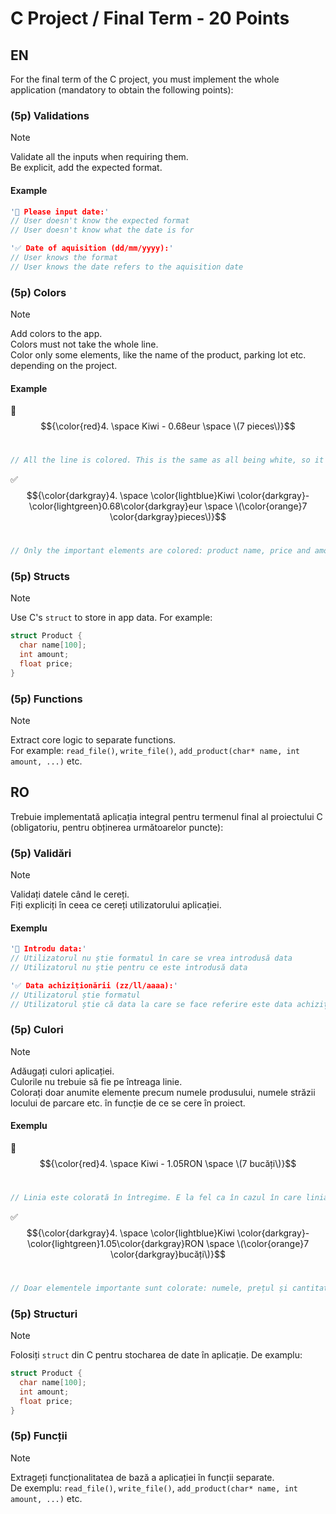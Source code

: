 # C Project / Final Term - 20 Points
## EN
For the final term of the C project, you must implement the whole application (mandatory to obtain the following points):

### (5p) Validations
> [!note]
> Validate all the inputs when requiring them.<br/>
> Be explicit, add the expected format.

#### Example

```cpp
'🚫 Please input date:'
// User doesn't know the expected format
// User doesn't know what the date is for

'✅ Date of aquisition (dd/mm/yyyy):'
// User knows the format
// User knows the date refers to the aquisition date
```


### (5p) Colors
> [!note]
> Add colors to the app.<br/>
> Colors must not take the whole line.<br/>
> Color only some elements, like the name of the product, parking lot etc. depending on the project.

#### Example

🚫 $${\color{red}4. \space Kiwi - 0.68eur \space \(7 pieces\)}$$<br/>
```cpp
// All the line is colored. This is the same as all being white, so it's not counted as you using colors
```

✅ $${\color{darkgray}4. \space \color{lightblue}Kiwi \color{darkgray}- \color{lightgreen}0.68\color{darkgray}eur \space \(\color{orange}7 \color{darkgray}pieces\)}$$<br/>
```cpp
// Only the important elements are colored: product name, price and amount
```

### (5p) Structs
> [!note]
> Use C's `struct` to store in app data. For example:
```cpp
struct Product {
  char name[100];
  int amount;
  float price;
}
```

### (5p) Functions
> [!note]
> Extract core logic to separate functions.<br/>
> For example: `read_file()`, `write_file()`, `add_product(char* name, int amount, ...)` etc.

## RO
Trebuie implementată aplicația integral pentru termenul final al proiectului C (obligatoriu, pentru obținerea următoarelor puncte):

### (5p) Validări
> [!note]
> Validați datele când le cereți.<br/>
> Fiți expliciți în ceea ce cereți utilizatorului aplicației.

#### Exemplu

```cpp
'🚫 Introdu data:'
// Utilizatorul nu știe formatul în care se vrea introdusă data
// Utilizatorul nu știe pentru ce este introdusă data

'✅ Data achiziționării (zz/ll/aaaa):'
// Utilizatorul știe formatul
// Utilizatorul știe că data la care se face referire este data achiziționării
```


### (5p) Culori
> [!note]
> Adăugați culori aplicației.<br/>
> Culorile nu trebuie să fie pe întreaga linie.<br/>
> Colorați doar anumite elemente precum numele produsului, numele străzii locului de parcare etc. în funcție de ce se cere în proiect.

#### Exemplu

🚫 $${\color{red}4. \space Kiwi - 1.05RON \space \(7 bucăți\)}$$<br/>
```cpp
// Linia este colorată în întregime. E la fel ca în cazul în care linia era albă, acest mod nu se contorizează ca folosire de culori.
```

✅ $${\color{darkgray}4. \space \color{lightblue}Kiwi \color{darkgray}- \color{lightgreen}1.05\color{darkgray}RON \space \(\color{orange}7 \color{darkgray}bucăți\)}$$<br/>
```cpp
// Doar elementele importante sunt colorate: numele, prețul și cantitatea produsului
```

### (5p) Structuri
> [!note]
> Folosiți `struct` din C pentru stocharea de date în aplicație. De examplu:
```cpp
struct Product {
  char name[100];
  int amount;
  float price;
}
```

### (5p) Funcții
> [!note]
> Extrageți funcționalitatea de bază a aplicației în funcții separate.<br/>
> De exemplu: `read_file()`, `write_file()`, `add_product(char* name, int amount, ...)` etc.
